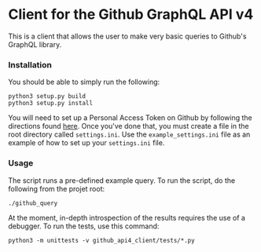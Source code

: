 # Client for the Github GraphQL API v4

This is a client that allows the user to make very basic queries to Github's GraphQL library.

### Installation

You should be able to simply run the following:

    python3 setup.py build
    python3 setup.py install 
    
You will need to set up a Personal Access Token on Github by following the directions found 
[here](https://help.github.com/articles/creating-a-personal-access-token-for-the-command-line/). Once you've done that, 
you must create a file in the root directory called `settings.ini`. Use the `example_settings.ini` file as an example of 
how to set up your `settings.ini` file.

### Usage

The script runs a pre-defined example query. To run the script, do the following from the projet root:

    ./github_query
    
At the moment, in-depth introspection of the results requires the use of a debugger. To run the tests, use this command:

    python3 -m unittests -v github_api4_client/tests/*.py
    


